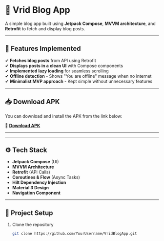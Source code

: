 # 📱 Vrid Blog App  

A simple blog app built using **Jetpack Compose**, **MVVM architecture**, and **Retrofit** to fetch and display blog posts.

---

## 🚀 Features Implemented
✔ **Fetches blog posts** from API using Retrofit  
✔ **Displays posts in a clean UI** with Compose components  
✔ **Implemented lazy loading** for seamless scrolling  
✔ **Offline detection** - Shows "You are offline" message when no internet  
✔ **Minimalist MVP approach** - Kept simple without unnecessary features  

---

## 📥 Download APK
You can download and install the APK from the link below:  

🔗 **[Download APK](https://drive.google.com/file/d/1Wi_NLCFRVyq9V10K0x6EMtstbkC72K6g/view?usp=sharing)**  

---

---

## ⚙️ Tech Stack
- **Jetpack Compose** (UI)
- **MVVM Architecture**
- **Retrofit** (API Calls)
- **Coroutines & Flow** (Async Tasks)
- **Hilt Dependency Injection**
- **Material 3 Design**
- **Navigation Component**

---

## 📂 Project Setup
1. Clone the repository  
   ```sh
   git clone https://github.com/YourUsername/VridBlogApp.git
